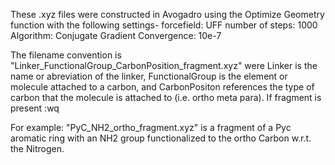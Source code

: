 These .xyz files were constructed in Avogadro using the Optimize Geometry function with the following settings-
forcefield: UFF
number of steps: 1000
Algorithm: Conjugate Gradient
Convergence: 10e-7

The filename convention is "Linker_FunctionalGroup_CarbonPosition_fragment.xyz" were Linker is the name or abreviation of the linker, FunctionalGroup is the element or molecule attached to a carbon, and CarbonPositon references the type of carbon that the molecule is attached to (i.e. ortho meta para). If fragment is present :wq

For example: "PyC_NH2_ortho_fragment.xyz" is a fragment of a Pyc aromatic ring with an NH2 group functionalized to the ortho Carbon w.r.t. the Nitrogen.
